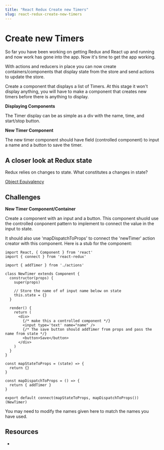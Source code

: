 ```yaml
---
title: "React Redux Create new Timers"
slug: react-redux-create-new-timers
---
```


# Create new Timers

So far you have been working on getting Redux and React up and 
running and now work has gone into the app. Now it's time to 
get the app working. 

With actions and reducers in place you can now create 
containers/components that display state from the store and 
send actions to update the store. 

Create a component that displays a list of Timers. At this
stage it won't display anything, you will have to make 
a component that creates new timers before there is anything 
to display. 

**Displaying Components**

The Timer display can be as simple as a div with the name, 
time, and start/stop button. 

**New Timer Component**

The new timer component should have field (controlled component)
to input a name and a button to save the timer. 

## A closer look at Redux state 

Redux relies on changes to state. What constitutes a changes in state? 

[Object Equivalency](https://repl.it/@MitchellHudson/Object-Equivalence-setState)

## Challenges 

**New Timer Component/Container**

Create a component with an input and a button. This component 
shuold use the controlled conponent pattern to implement to 
connect the value in the input to state.

It should also use 'mapDispatchToProps' to connect the 'newTimer'
action creator with this component. Here is a stub for the 
component: 

```JSX
import React, { Component } from 'react'
import { connect } from 'react-redux'

import { addTimer } from './actions'

class NewTimer extends Component {
  constructor(props) {
    super(props)

    // Store the name of of input name below on state
    this.state = {}
  }

  render() {
    return (
      <div>
        {/* make this a controlled component */}
        <input type='text' name="name" />
        {/* The save button should addTimer from props and pass the name from state */}
        <button>Save</button>
      </div>
    )
  }
}

const mapStateToProps = (state) => {
  return {}
}

const mapDispatchToProps = () => {
  return { addTimer }
}

export default connect(mapStateToProps, mapDispatchToProps())(NewTimer)
```

You may need to modify the names given here to match the 
names you have used. 

## Resources 

- 



